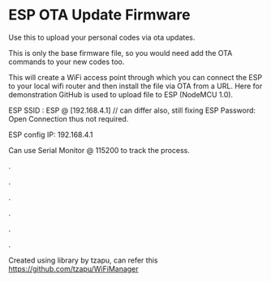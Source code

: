 # ESP OTA Update Firmware

Use this to upload your personal codes via ota updates. 

This is only the base firmware file, so you would need add the OTA commands to your new codes too.

This will create a WiFi access point through which you can connect the ESP to your local wifi router and then install the file via OTA from a URL. Here for demonstration GitHub is used to upload file to ESP (NodeMCU 1.0).

ESP SSID : ESP @ [192.168.4.1] // can differ also, still fixing
ESP Password: Open Connection thus not required.

ESP config IP: 192.168.4.1

Can use Serial Monitor @ 115200 to track the process.


.


.


.


.


.


.

Created using library by tzapu, can refer this https://github.com/tzapu/WiFiManager
